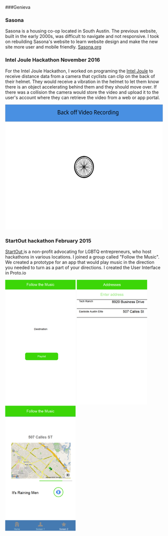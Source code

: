 ###Genieva

### Sasona
Sasona is a housing co-op located in South Austin. The previous website, built in the early 2000s, was difficult to navigate and not responsive. I took on rebuilding Sasona's website to learn website design and make the new site more user and mobile friendly. <a href="https://sasona.org" target="_blank">Sasona.org</a>


### Intel Joule Hackathon November 2016
For the Intel Joule Hackathon, I worked on programing the <a href="https://software.intel.com/en-us/iot/hardware/joule" target="_blank">Intel Joule</a>  to receive distance data from a camera that cyclists can clip on the back of their helmet. They would receive a vibration in the helmet to let them know there is an object accelerating behind them and they should move over. If there was a collision the camera would store the video and upload it to the user's account where they can retrieve the video from a web or app portal.
    
<div class="my_work">
<img src="images/BackOff_desktop.svg" alt="BackOffDesign" height="400">
</div>

### StartOut hackathon February 2015
<a href="https://startout.org" target="_blank">StartOut </a> is a non-profit advocating for LGBTQ entrepreneurs, who host hackathons in various locations. I joined a group called "Follow the Music". We created a prototype for an app that would play music in the direction you needed to turn as a part of your directions. I created the User Interface in Proto.io
<div class="my_work">
<img src="images/2%20-%20Home%20Screen.png" alt="Home Screen" height="400">

<img src="images/3%20-%20Address.png" alt="Enter Address" height="400">

<!--<img src="images/music_edit.svg" alt="Music Screen" height="400">-->
 
<img src="images/1%20-%20MainUI.png" alt="Main UI" height="400">
</div>
